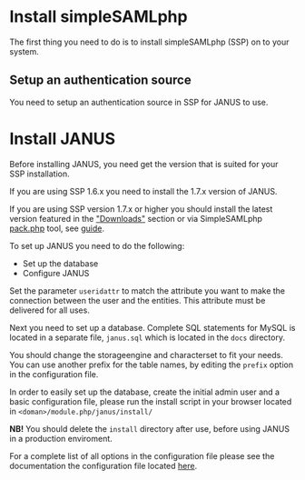 # Install simpleSAMLphp #
The first thing you need to do is to install simpleSAMLphp (SSP) on to your system.

## Setup an authentication source ##
You need to setup an authentication source in SSP for JANUS to use.

# Install JANUS #
Before installing JANUS, you need get the version that is suited for your SSP installation.

If you are using SSP 1.6.x you need to install the 1.7.x version of JANUS.

If you are using SSP version 1.7.x or higher you should install the latest version featured in the ["Downloads"](http://code.google.com/p/janus-ssp/downloads/list) section or via SimpleSAMLphp [pack.php](http://simplesamlphp.org/docs/1.8/pack) tool, see [guide](QuickInstall.md).

To set up JANUS you need to do the following:

  * Set up the database
  * Configure JANUS

Set the parameter `useridattr` to match the attribute you want
to make the connection between the user and the entities. This attribute must be delivered for all uses.

Next you need to set up a database. Complete SQL statements for MySQL is located in a separate file, `janus.sql` which is located in the `docs` directory.

You should change the storageengine and characterset to fit your needs. You can
use another prefix for the table names, by editing the `prefix` option in the
configuration file.

In order to easily set up the database, create the initial admin user and a basic configuration file, please run the install script in your browser located in `<doman>/module.php/janus/install/`

**NB!** You should delete the `install` directory after use, before using JANUS in a production enviroment.

For a complete list of all options in the configuration file please see the documentation the configuration file located [here](configurationfile.md).